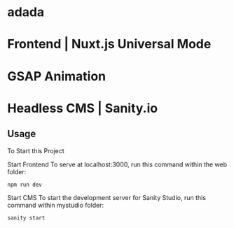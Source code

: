 # adada

# Frontend | Nuxt.js Universal Mode

# GSAP Animation

# Headless CMS | Sanity.io

## Usage

To Start this Project

Start Frontend
To serve at localhost:3000, run this command within the web folder:

```
npm run dev

```

Start CMS
To start the development server for Sanity Studio, run this command within mystudio folder:

```
sanity start

```
